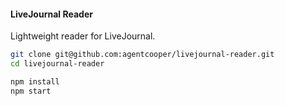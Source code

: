 #### LiveJournal Reader

Lightweight reader for LiveJournal.

```bash
git clone git@github.com:agentcooper/livejournal-reader.git
cd livejournal-reader

npm install
npm start
```
